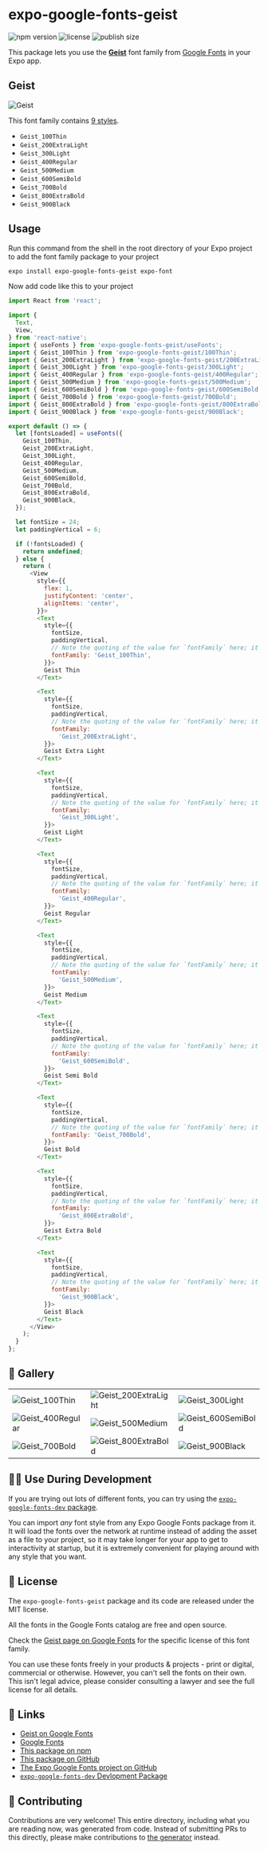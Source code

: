 # expo-google-fonts-geist

![npm version](https://flat.badgen.net/npm/v/expo-google-fonts-geist)
![license](https://flat.badgen.net/github/license/expo/google-fonts)
![publish size](https://flat.badgen.net/packagephobia/install/expo-google-fonts-geist)

This package lets you use the [**Geist**](https://fonts.google.com/specimen/Geist) font family from [Google Fonts](https://fonts.google.com/) in your Expo app.

## Geist

![Geist](./font-family.png)

This font family contains [9 styles](#-gallery).

- `Geist_100Thin`
- `Geist_200ExtraLight`
- `Geist_300Light`
- `Geist_400Regular`
- `Geist_500Medium`
- `Geist_600SemiBold`
- `Geist_700Bold`
- `Geist_800ExtraBold`
- `Geist_900Black`

## Usage

Run this command from the shell in the root directory of your Expo project to add the font family package to your project
```sh
expo install expo-google-fonts-geist expo-font
```

Now add code like this to your project
```js
import React from 'react';

import {
  Text,
  View,
} from 'react-native';
import { useFonts } from 'expo-google-fonts-geist/useFonts';
import { Geist_100Thin } from 'expo-google-fonts-geist/100Thin';
import { Geist_200ExtraLight } from 'expo-google-fonts-geist/200ExtraLight';
import { Geist_300Light } from 'expo-google-fonts-geist/300Light';
import { Geist_400Regular } from 'expo-google-fonts-geist/400Regular';
import { Geist_500Medium } from 'expo-google-fonts-geist/500Medium';
import { Geist_600SemiBold } from 'expo-google-fonts-geist/600SemiBold';
import { Geist_700Bold } from 'expo-google-fonts-geist/700Bold';
import { Geist_800ExtraBold } from 'expo-google-fonts-geist/800ExtraBold';
import { Geist_900Black } from 'expo-google-fonts-geist/900Black';

export default () => {
  let [fontsLoaded] = useFonts({
    Geist_100Thin,
    Geist_200ExtraLight,
    Geist_300Light,
    Geist_400Regular,
    Geist_500Medium,
    Geist_600SemiBold,
    Geist_700Bold,
    Geist_800ExtraBold,
    Geist_900Black,
  });

  let fontSize = 24;
  let paddingVertical = 6;

  if (!fontsLoaded) {
    return undefined;
  } else {
    return (
      <View
        style={{
          flex: 1,
          justifyContent: 'center',
          alignItems: 'center',
        }}>
        <Text
          style={{
            fontSize,
            paddingVertical,
            // Note the quoting of the value for `fontFamily` here; it expects a string!
            fontFamily: 'Geist_100Thin',
          }}>
          Geist Thin
        </Text>

        <Text
          style={{
            fontSize,
            paddingVertical,
            // Note the quoting of the value for `fontFamily` here; it expects a string!
            fontFamily:
              'Geist_200ExtraLight',
          }}>
          Geist Extra Light
        </Text>

        <Text
          style={{
            fontSize,
            paddingVertical,
            // Note the quoting of the value for `fontFamily` here; it expects a string!
            fontFamily:
              'Geist_300Light',
          }}>
          Geist Light
        </Text>

        <Text
          style={{
            fontSize,
            paddingVertical,
            // Note the quoting of the value for `fontFamily` here; it expects a string!
            fontFamily:
              'Geist_400Regular',
          }}>
          Geist Regular
        </Text>

        <Text
          style={{
            fontSize,
            paddingVertical,
            // Note the quoting of the value for `fontFamily` here; it expects a string!
            fontFamily:
              'Geist_500Medium',
          }}>
          Geist Medium
        </Text>

        <Text
          style={{
            fontSize,
            paddingVertical,
            // Note the quoting of the value for `fontFamily` here; it expects a string!
            fontFamily:
              'Geist_600SemiBold',
          }}>
          Geist Semi Bold
        </Text>

        <Text
          style={{
            fontSize,
            paddingVertical,
            // Note the quoting of the value for `fontFamily` here; it expects a string!
            fontFamily: 'Geist_700Bold',
          }}>
          Geist Bold
        </Text>

        <Text
          style={{
            fontSize,
            paddingVertical,
            // Note the quoting of the value for `fontFamily` here; it expects a string!
            fontFamily:
              'Geist_800ExtraBold',
          }}>
          Geist Extra Bold
        </Text>

        <Text
          style={{
            fontSize,
            paddingVertical,
            // Note the quoting of the value for `fontFamily` here; it expects a string!
            fontFamily:
              'Geist_900Black',
          }}>
          Geist Black
        </Text>
      </View>
    );
  }
};

```

## 🔡 Gallery


||||
|-|-|-|
|![Geist_100Thin](.//100Thin/Geist_100Thin.ttf.png)|![Geist_200ExtraLight](.//200ExtraLight/Geist_200ExtraLight.ttf.png)|![Geist_300Light](.//300Light/Geist_300Light.ttf.png)||
|![Geist_400Regular](.//400Regular/Geist_400Regular.ttf.png)|![Geist_500Medium](.//500Medium/Geist_500Medium.ttf.png)|![Geist_600SemiBold](.//600SemiBold/Geist_600SemiBold.ttf.png)||
|![Geist_700Bold](.//700Bold/Geist_700Bold.ttf.png)|![Geist_800ExtraBold](.//800ExtraBold/Geist_800ExtraBold.ttf.png)|![Geist_900Black](.//900Black/Geist_900Black.ttf.png)||


## 👩‍💻 Use During Development

If you are trying out lots of different fonts, you can try using the [`expo-google-fonts-dev` package](https://github.com/freeboub/google-fonts/tree/master/font-packages/dev#readme).

You can import *any* font style from any Expo Google Fonts package from it. It will load the fonts
over the network at runtime instead of adding the asset as a file to your project, so it may take longer
for your app to get to interactivity at startup, but it is extremely convenient
for playing around with any style that you want.

## 📖 License

The `expo-google-fonts-geist` package and its code are released under the MIT license.

All the fonts in the Google Fonts catalog are free and open source.

Check the [Geist page on Google Fonts](https://fonts.google.com/specimen/Geist) for the specific license of this font family.

You can use these fonts freely in your products & projects - print or digital, commercial or otherwise. However, you can't sell the fonts on their own. This isn't legal advice, please consider consulting a lawyer and see the full license for all details.

## 🔗 Links

- [Geist on Google Fonts](https://fonts.google.com/specimen/Geist)
- [Google Fonts](https://fonts.google.com/)
- [This package on npm](https://www.npmjs.com/package/expo-google-fonts-geist)
- [This package on GitHub](https://github.com/freeboub/google-fonts/tree/master/font-packages/geist)
- [The Expo Google Fonts project on GitHub](https://github.com/freeboub/google-fonts)
- [`expo-google-fonts-dev` Devlopment Package](https://github.com/freeboub/google-fonts/tree/master/font-packages/dev)

## 🤝 Contributing

Contributions are very welcome! This entire directory, including what you are reading now, was generated from code. Instead of submitting PRs to this directly, please make contributions to [the generator](https://github.com/freeboub/google-fonts/tree/master/packages/generator) instead.
